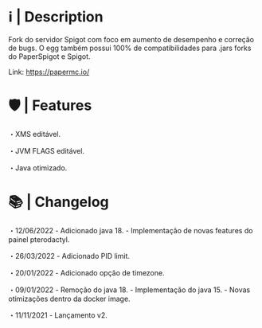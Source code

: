# ℹ️ | Description

Fork do servidor Spigot com foco em aumento de desempenho e correção de bugs. O egg também possui 100% de compatibilidades para .jars forks do PaperSpigot e Spigot.

Link: https://papermc.io/

# 🛡 | Features

・XMS editável.

・JVM FLAGS editável.

・Java otimizado.


# 📚 | Changelog

・12/06/2022 - Adicionado java 18.
             - Implementação de novas features do painel pterodactyl.

・26/03/2022 - Adicionado PID limit.

・20/01/2022 - Adicionado opção de timezone.

・09/01/2022 - Remoção do java 18.
             - Implementação do java 15.
             - Novas otimizações dentro da docker image.

・11/11/2021 - Lançamento v2.
